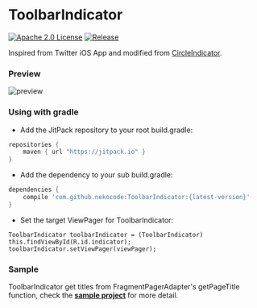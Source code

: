 # ToolbarIndicator
[![Apache 2.0 License](https://img.shields.io/badge/license-Apache%202.0-blue.svg?style=flat)](http://www.apache.org/licenses/LICENSE-2.0.html) [![Release](https://jitpack.io/v/nekocode/ToolbarIndicator.svg)](https://jitpack.io/#nekocode/ToolbarIndicator)  

Inspired from Twitter iOS App and modified from [CircleIndicator](https://github.com/ongakuer/CircleIndicator).

### Preview
![preview](art/preview.gif)

### Using with gradle
- Add the JitPack repository to your root build.gradle:
```gradle
repositories {
    maven { url "https://jitpack.io" }
}
```

- Add the dependency to your sub build.gradle:
```gradle
dependencies {
    compile 'com.github.nekocode:ToolbarIndicator:{latest-version}'
}
```

- Set the target ViewPager for ToolbarIndicator:
```
ToolbarIndicator toolbarIndicator = (ToolbarIndicator) this.findViewById(R.id.indicator);
toolbarIndicator.setViewPager(viewPager);
```

### Sample
ToolbarIndicator get titles from FragmentPagerAdapter's getPageTitle function, check the **[sample project](sample)** for more detail.
